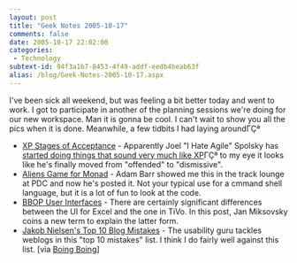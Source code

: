 ```yaml
---
layout: post
title: "Geek Notes 2005-10-17"
comments: false
date: 2005-10-17 22:02:00
categories:
 - Technology
subtext-id: 94f3a1b7-8453-4f49-addf-eedb4beab63f
alias: /blog/Geek-Notes-2005-10-17.aspx
---
```



I've been sick all weekend, but was feeling a bit better today and went to work. I got to participate in another of the planning sessions we're doing for our new workspace. Man it is gonna be cool. I can't wait to show you all the pics when it is done. Meanwhile, a few tidbits I had laying aroundΓÇª

  * [XP Stages of Acceptance](http://www.developertesting.com/archives/month200510/20051012-XpStagesOfAcceptance.html) - Apparently Joel "I Hate Agile" Spolsky has [started doing things that sound very much like XP](http://www.joelonsoftware.com/articles/SetYourPriorities.html)ΓÇª to my eye it looks like he's finally moved from "offended" to "dismissive".
  * [Aliens Game for Monad](http://www.proudlyserving.com/archives/2005/09/aliensmsh_a_mon.html) - Adam Barr showed me this in the track lounge at PDC and now he's posted it. Not your typical use for a cmmand shell language, but it is a lot of fun to look at the code.
  * [BBOP User Interfaces](http://miksovsky.blogs.com/flowstate/2005/10/bbop_the_ubiqui.html) - There are certainly significant differences between the UI for Excel and the one in TiVo. In this post, Jan Miksovsky coins a new term to explain the latter form.
  * [Jakob Nielsen's Top 10 Blog Mistakes](http://www.useit.com/alertbox/weblogs.html) - The usability guru tackles weblogs in this "top 10 mistakes" list. I think I do fairly well against this list. [via [Boing Boing](http://www.boingboing.net/2005/10/17/nielsens_top10_blog_.html)]
